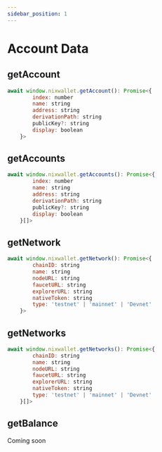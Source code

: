 ```yaml
---
sidebar_position: 1
---
```


# Account Data

## getAccount

```javascript
await window.nixwallet.getAccount(): Promise<{
        index: number
        name: string
        address: string
        derivationPath: string
        publicKey?: string
        display: boolean
    }>
```

## getAccounts

```javascript
await window.nixwallet.getAccounts(): Promise<{
        index: number
        name: string
        address: string
        derivationPath: string
        publicKey?: string
        display: boolean
    }[]>
```

## getNetwork

```javascript
await window.nixwallet.getNetwork(): Promise<{
        chainID: string
        name: string
        nodeURL: string
        faucetURL: string
        explorerURL: string
        nativeToken: string
        type: 'testnet' | 'mainnet' | 'Devnet'
    }>
```

## getNetworks

```javascript
await window.nixwallet.getNetworks(): Promise<{
        chainID: string
        name: string
        nodeURL: string
        faucetURL: string
        explorerURL: string
        nativeToken: string
        type: 'testnet' | 'mainnet' | 'Devnet'
    }[]>
```

## getBalance

Coming soon
